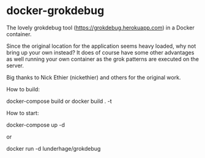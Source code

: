 # docker-grokdebug
The lovely grokdebug tool (https://grokdebug.herokuapp.com) in a Docker container.

Since the original location for the application seems heavy loaded, why not bring up your own instead? It does of course have some other advantages as well running your own container as the grok patterns are executed on the server.

Big thanks to Nick Ethier (nickethier) and others for the original work.

How to build:

docker-compose build
or
docker build . -t <your preferred tag>

How to start:

docker-compose up -d

or

docker run -d lunderhage/grokdebug
